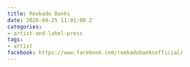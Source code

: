 ```yaml
---
title: Reekado Banks
date: 2020-09-25 11:01:00 Z
categories:
- artist-and-label-press
tags:
- artist
facebook: https://www.facebook.com/reekadobanksofficial/
---
```


